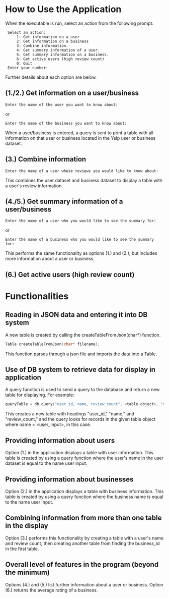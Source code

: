 # How to Use the Application

When the executable is run, select an action from the following prompt:

```
 Select an action:
     1: Get information on a user
     2: Get information on a business
     3: Combine information.
     4: Get summary information of a user.
     5: Get summary information on a business.
     6: Get active users (high review count)
     0: Quit
 Enter your number:
```

Further details about each option are below.

## (1./2.) Get information on a user/business

```
Enter the name of the user you want to know about:
```
or
``` 
Enter the name of the business you want to know about: 
```

When a user/business is entered, a query is sent to print a table with all information on that user or business located in the Yelp user or business dataset.

## (3.) Combine information

```
Enter the name of a user whose reviews you would like to know about:
```
This combines the user dataset and business dataset to display a table with a user's review information.

## (4./5.) Get summary information of a user/business

```
Enter the name of a user who you would like to see the summary for:
```
or
```
Enter the name of a business who you would like to see the summary for:
```

This performs the same functionality as options (1.) and (2.), but includes more information about a user or business.

## (6.) Get active users (high review count)



# Functionalities

## Reading in JSON data and entering it into DB system

A new table is created by calling the createTableFromJson(char\*) function.

```c++
Table createTableFromJson(char* filename);
```

This function parses through a json file and imports the data into a Table.

## Use of DB system to retrieve data for display in application

A query function is used to send a query to the database and return a new table for displaying. For example:

```c++
queryTable = db.query("user_id, name, review_count", <table object>, "name = <user_input>");
```

This creates a new table with headings "user_id," "name," and "review_count," and the query looks for records in the given table object where name = \<user_input\>, in this case.

## Providing information about users

Option (1.) in the application displays a table with user information. This table is created by using a query function where the user's name in the user dataset is equal to the name user input.

## Providing information about businesses

Option (2.) in the application displays a table with business information. This table is created by using a query function where the business name is equal to the name user input.

## Combining information from more than one table in the display

Option (3.) performs this functionality by creating a table with a user's name and review count, then creating another table from finding the business_id in the first table.

## Overall level of features in the program (beyond the minimum)

Options (4.) and (5.) list further information about a user or business. 
Option (6.) returns the average rating of a business.
